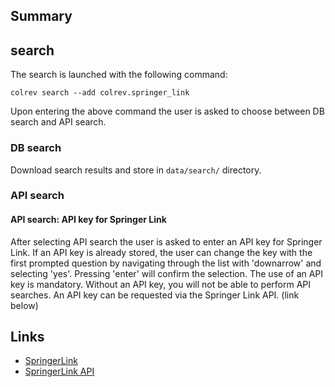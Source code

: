 ## Summary

## search

The search is launched with the following command: 

```
colrev search --add colrev.springer_link
```

Upon entering the above command the user is asked to choose between DB search and API search.


### DB search

Download search results and store in `data/search/` directory.

### API search


#### API search: API key for Springer Link

After selecting API search the user is asked to enter an API key for Springer Link. If an API key is already stored, the user can change the key with the first prompted question by navigating through the list with 'downarrow' and selecting 'yes'. Pressing 'enter' will confirm the selection.
The use of an API key is mandatory. Without an API key, you will not be able to perform API searches. An API key can be requested via the Springer Link API. (link below)




## Links

- [SpringerLink](https://link.springer.com/)
- [SpringerLink API](https://dev.springernature.com/)

